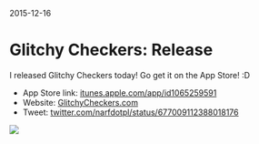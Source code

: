 2015-12-16

Glitchy Checkers: Release
=========================

I released Glitchy Checkers today! Go get it on the App Store! :D

- App Store link: [itunes.apple.com/app/id1065259591](https://itunes.apple.com/app/id1065259591)
- Website: [GlitchyCheckers.com](/checkers)
- Tweet: [twitter.com/narfdotpl/status/677009112388018176](https://twitter.com/narfdotpl/status/677009112388018176)

[![](app-store-photo.jpg)](/checkers)
